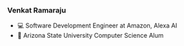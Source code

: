 ### Venkat Ramaraju 

- 💻 Software Development Engineer at Amazon, Alexa AI
- 🔱 Arizona State University Computer Science Alum
